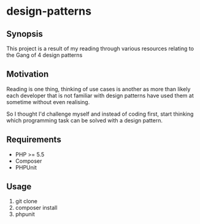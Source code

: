 # design-patterns

## Synopsis

This project is a result of my reading through various resources relating to the Gang of 4 design patterns

## Motivation

Reading is one thing, thinking of use cases is another as more than likely each developer that is not familiar with design patterns have used them at sometime without even realising.

So I thought I'd challenge myself and instead of coding first, start thinking which programming task can be solved with a design pattern.

## Requirements

* PHP >= 5.5
* Composer
* PHPUnit

## Usage

1. git clone
2. composer install
3. phpunit


